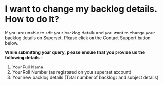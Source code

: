 # I want to change my backlog details. How to do it?

If you are unable to edit your backlog details and you want to change your backlog details on Superset. Please click on the Contact Support button below.

**While submitting your query, please ensure that you provide us the following details -**

1. Your Full Name
2. Your Roll Number (as registered on your superset account)
3. Your new backlog details (Total number of backlogs and subject details)
